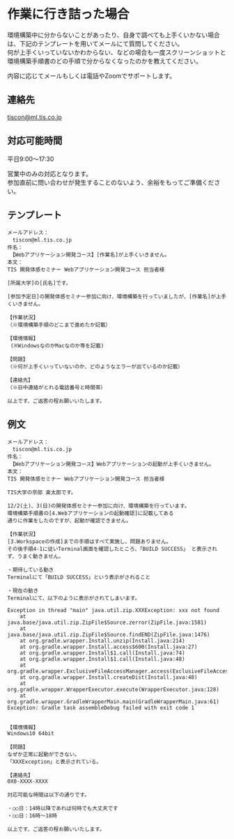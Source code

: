 # 作業に行き詰った場合

環境構築中に分からないことがあったり、自身で調べても上手くいかない場合は、下記のテンプレートを用いてメールにて質問してください。  
何が上手くいっていないかわからない、などの場合も一度スクリーンショットと環境構築手順書のどの手順で分からなくなったのかを教えてください。  

内容に応じてメールもしくは電話やZoomでサポートします。

## 連絡先

tiscon@ml.tis.co.jp

## 対応可能時間

平日9:00～17:30

営業中のみの対応となります。  
参加直前に問い合わせが発生することのないよう、余裕をもってご準備ください。

## テンプレート

```
メールアドレス：
　tiscon@ml.tis.co.jp
件名：
　【Webアプリケーション開発コース】[作業名]が上手くいきません。
本文：
TIS 開発体感セミナー Webアプリケーション開発コース 担当者様

[所属大学]の[氏名]です。

[参加予定日]の開発体感セミナー参加に向け、環境構築を行っていましたが、[作業名]が上手くいきません。

【作業状況】
（※環境構築手順のどこまで進めたか記載）

【環境情報】
 (※WindowsなのかMacなのか等を記載)

【問題】
（※何が上手くいっていないのか、どのようなエラーが出ているのか記載）

【連絡先】
（※日中連絡がとれる電話番号と時間帯）

以上です、ご返答の程お願いいたします。
```

## 例文

```
メールアドレス：
　tiscon@ml.tis.co.jp
件名：
　【Webアプリケーション開発コース】Webアプリケーションの起動が上手くいきません。
本文：
TIS 開発体感セミナー Webアプリケーション開発コース 担当者様

TIS大学の奈部 楽太郎です。

12/2(土)、3(日)の開発体感セミナー参加に向け、環境構築を行っています。
環境構築手順書の[4.Webアプリケーションの起動確認]に記載してある
通りに作業をしたのですが、起動が確認できません。

【作業状況】
[3.Workspaceの作成]までの手順はすべて実施し、問題ありません。
その後手順4-1に従いTerminal画面を確認したところ、「BUILD SUCCESS」 と表示されず、うまく動きません。

・期待している動き
Terminalにて「BUILD SUCCESS」という表示がされること

・現在の動き
Terminalにて、以下のように表示がされてしまいます。

Exception in thread "main" java.util.zip.XXXException: xxx not found
	at java.base/java.util.zip.ZipFile$Source.zerror(ZipFile.java:1581)
	at java.base/java.util.zip.ZipFile$Source.findEND(ZipFile.java:1476)
	at org.gradle.wrapper.Install.unzip(Install.java:214)
	at org.gradle.wrapper.Install.access$600(Install.java:27)
	at org.gradle.wrapper.Install$1.call(Install.java:74)
	at org.gradle.wrapper.Install$1.call(Install.java:48)
	at org.gradle.wrapper.ExclusiveFileAccessManager.access(ExclusiveFileAccessManager.java:65)
	at org.gradle.wrapper.Install.createDist(Install.java:48)
	at org.gradle.wrapper.WrapperExecutor.execute(WrapperExecutor.java:128)
	at org.gradle.wrapper.GradleWrapperMain.main(GradleWrapperMain.java:61)
Exception: Gradle task assembleDebug failed with exit code 1


【環境情報】
Windows10 64bit

【問題】
なぜか正常に起動ができない。
「XXXException」と表示されている。

【連絡先】
0X0-XXXX-XXXX

対応可能な時間は以下の通りです。

・○○日：14時以降であれば何時でも大丈夫です
・○○日：16時～18時

以上です、ご返答の程お願いいたします。
```
